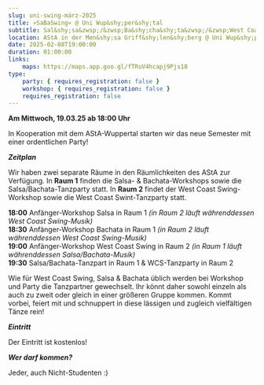```yaml
---
slug: uni-swing-märz-2025
title: »SaBaSwing« @ Uni Wup&shy;per&shy;­tal
subtitle: Sal&shy;sa&zwsp;/&zwsp;Ba&shy;cha&shy;ta&zwsp;/&zwsp;West Coast Swing-&zwsp;Par&shy;ty auf 2 Floors
location: AStA in der Men&shy;sa Griff&shy;len&shy;berg @ Uni Wup&shy;per&shy;tal
date: 2025-02-08T19:00:00
duration: 01:00:00
links:
    maps: https://maps.app.goo.gl/fTRuV4hcapj9Pjs18
type:
    party: { requires_registration: false }
    workshop: { requires_registration: false }
    requires_registration: false
---
```


**Am Mittwoch, 19.03.25 ab 18:00 Uhr**

In Kooperation mit dem AStA-Wuppertal starten wir das neue Semester mit einer ordentlichen Party!

***Zeitplan***

Wir haben zwei separate Räume in den Räumlichkeiten des AStA zur Verfügung.
In **Raum 1** finden die Salsa- & Bachata-Workshops sowie die Salsa/Bachata-Tanzparty statt.
In **Raum 2** findet der West Coast Swing-Workshop sowie die West Coast Swint-Tanzparty statt.

**18:00** Anfänger-Workshop Salsa in Raum 1 _(in Raum 2 läuft währenddessen West Coast Swing-Musik)_<br>
**18:30** Anfänger-Workshop Bachata in Raum 1 _(in Raum 2 läuft währenddessen West Coast Swing-Musik)_<br>
**19:00** Anfänger-Workshop West Coast Swing in Raum 2 _(in Raum 1 läuft währenddessen Salsa/Bachata-Musik)_<br>
**19:30** Salsa/Bachata-Tanzpart in Raum 1 & WCS-Tanzparty in Raum 2

Wie für West Coast Swing, Salsa & Bachata üblich werden bei Workshop und Party die Tanzpartner gewechselt. Ihr könnt daher sowohl einzeln als auch zu zweit oder gleich in einer größeren Gruppe kommen. Kommt vorbei, feiert mit und schnuppert in diese lässigen und zugleich vielfältigen Tänze rein!

***Eintritt***

Der Eintritt ist kostenlos!

***Wer darf kommen?***

Jeder, auch Nicht-Studenten :)
